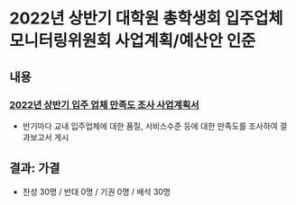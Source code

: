 2022년 상반기 대학원 총학생회 입주업체모니터링위원회 사업계획/예산안 인준
===

## 내용
### [2022년 상반기 입주 업체 만족도 조사 사업계획서](agenda10-01.md)
- 반기마다 교내 입주업체에 대한 품질, 서비스수준 등에 대한 만족도를 조사하여 결과보고서 게시

## 결과: 가결
- 찬성 30명 / 반대 0명 / 기권 0명 / 배석 30명